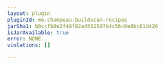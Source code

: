 ```yaml
---
layout: plugin
pluginId: me.champeau.buildscan-recipes
jarSha1: b0ccfb8e2f48f82a4552597b4c56c0e8bc81d426
isJarAvailable: true
error: NONE
violations: []

---
```

